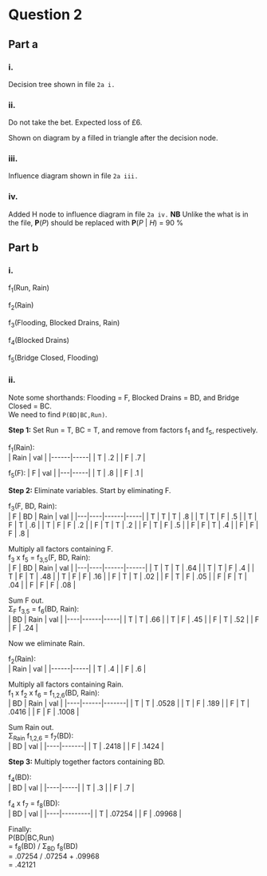 # Question 2
## Part a
### i.
Decision tree shown in file `2a i.`

### ii.
Do not take the bet. Expected loss of £6.

Shown on diagram by a filled in triangle after the decision node.

### iii.
Influence diagram shown in file `2a iii.`

### iv.
Added H node to influence diagram in file `2a iv.` 
**NB** Unlike the what is in the file, **P**(*P*) should be replaced with **P**(*P* | *H*) = 90&nbsp;%

## Part b
### i.
f<sub>1</sub>(Run, Rain)

f<sub>2</sub>(Rain)

f<sub>3</sub>(Flooding, Blocked Drains, Rain)

f<sub>4</sub>(Blocked Drains)

f<sub>5</sub>(Bridge Closed, Flooding)

### ii.
Note some shorthands: Flooding = F, Blocked Drains = BD, and Bridge Closed = BC.  
We need to find `P(BD|BC,Run)`.

**Step 1:** Set Run = T, BC = T, and remove from factors f<sub>1</sub> and f<sub>5</sub>, respectively.

f<sub>1</sub>(Rain):  
| Rain | val |
|------|-----|
| T    | .2  |
| F    | .7  |

f<sub>5</sub>(F):
| F | val |
|---|-----|
| T | .8  |
| F | .1  |

**Step 2:** Eliminate variables. Start by eliminating F.

f<sub>3</sub>(F, BD, Rain):  
| F | BD | Rain | val |
|---|----|------|-----|
| T | T  | T    | .8  |
| T | T  | F    | .5  |
| T | F  | T    | .6  |
| T | F  | F    | .2  |
| F | T  | T    | .2  |
| F | T  | F    | .5  |
| F | F  | T    | .4  |
| F | F  | F    | .8  |

Multiply all factors containing F.  
f<sub>3</sub> x f<sub>5</sub> = f<sub>3,5</sub>(F, BD, Rain):  
| F | BD | Rain | val  |
|---|----|------|------|
| T | T  | T    | .64  |
| T | T  | F    | .4   |
| T | F  | T    | .48  |
| T | F  | F    | .16  |
| F | T  | T    | .02  |
| F | T  | F    | .05  |
| F | F  | T    | .04  |
| F | F  | F    | .08  |

Sum F out.  
Σ<sub>F</sub> f<sub>3,5</sub> = f<sub>6</sub>(BD, Rain):  
| BD | Rain | val |
|----|------|-----|
| T  | T    | .66 |
| T  | F    | .45 |
| F  | T    | .52 |
| F  | F    | .24 |

Now we eliminate Rain.

f<sub>2</sub>(Rain):  
| Rain | val |
|------|-----|
| T    | .4  |
| F    | .6  |

Multiply all factors containing Rain.  
f<sub>1</sub> x f<sub>2</sub> x f<sub>6</sub> = f<sub>1,2,6</sub>(BD, Rain):  
| BD | Rain | val   |
|----|------|-------|
| T  | T    | .0528 |
| T  | F    | .189  |
| F  | T    | .0416 |
| F  | F    | .1008 |

Sum Rain out.  
Σ<sub>Rain</sub> f<sub>1,2,6</sub> = f<sub>7</sub>(BD):  
| BD | val   |
|----|-------|
| T  | .2418 |
| F  | .1424 |

**Step 3:** Multiply together factors containing BD.

f<sub>4</sub>(BD):  
| BD | val |
|----|-----|
| T  | .3  |
| F  | .7  |

f<sub>4</sub> x f<sub>7</sub> = f<sub>8</sub>(BD):  
| BD | val     |
|----|---------|
| T  | .07254  |
| F  | .09968  |

Finally:  
P(BD|BC,Run)  
= f<sub>8</sub>(BD) / Σ<sub>BD</sub> f<sub>8</sub>(BD)  
= .07254 / .07254 + .09968  
= .42121
